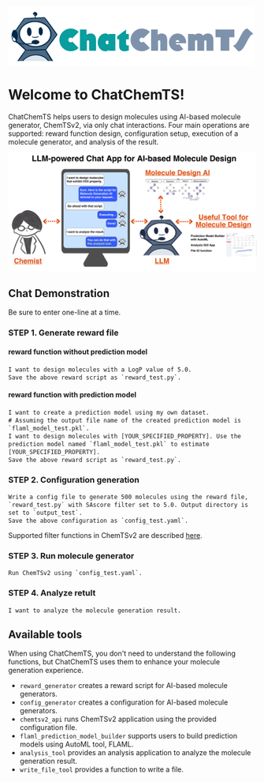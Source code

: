 ![chatchemts logo](public/logo_dark.png)

# Welcome to ChatChemTS!

ChatChemTS helps users to design molecules using AI-based molecule generator, ChemTSv2, via only chat interactions. 
Four main operations are supported: reward function design, configuration setup, execution of a molecule generator, and analysis of the result. 

![toc](public/toc.png)

## Chat Demonstration

Be sure to enter one-line at a time.

### STEP 1. Generate reward file

#### reward function without prediction model

```text
I want to design molecules with a LogP value of 5.0.
Save the above reward script as `reward_test.py`.
```

#### reward function with prediction model

```text
I want to create a prediction model using my own dataset.
# Assuming the output file name of the created prediction model is `flaml_model_test.pkl`.
I want to design molecules with [YOUR_SPECIFIED_PROPERTY]. Use the prediction model named `flaml_model_test.pkl` to estimate [YOUR_SPECIFIED_PROPERTY].
Save the above reward script as `reward_test.py`.
```

### STEP 2. Configuration generation

```text
Write a config file to generate 500 molecules using the reward file, `reward_test.py` with SAscore filter set to 5.0. Output directory is set to `output_test`.
Save the above configuration as `config_test.yaml`.
```

Supported filter functions in ChemTSv2 are described [here](https://github.com/molecule-generator-collection/ChemTSv2/tree/master/filter). 

### STEP 3. Run molecule generator

```text
Run ChemTSv2 using `config_test.yaml`.
```

### STEP 4. Analyze retult

```text
I want to analyze the molecule generation result.
```

## Available tools

When using ChatChemTS, you don't need to understand the following functions, but ChatChemTS uses them to enhance your molecule generation experience.

- `reward_generator` creates a reward script for AI-based molecule generators.
- `config_generator` creates a configuration for AI-based molecule generators.
- `chemtsv2_api` runs ChemTSv2 application using the provided configuration file.
- `flaml_prediction_model_builder` supports users to build prediction models using AutoML tool, FLAML.
- `analysis_tool` provides an analysis application to analyze the molecule generation result.
- `write_file_tool` provides a function to write a file.

